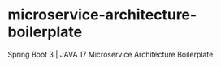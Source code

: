 # microservice-architecture-boilerplate
Spring Boot 3 | JAVA 17 Microservice Architecture Boilerplate
